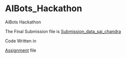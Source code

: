 # AIBots_Hackathon
AiBots Hackathon


  The Final Submission file is [Submission_data_sai_chandra](https://github.com/saichandrareddy1/AIBots_Hackathon/blob/main/Submission_data_sai_chandra.csv)
  
Code Written in
  
   [Assignment](https://github.com/saichandrareddy1/AIBots_Hackathon/blob/main/Assignment.ipynb) file 

